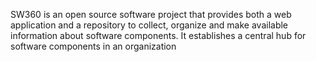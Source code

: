 SW360 is an open source software project that provides both a web application and a repository to collect, organize and make available information about software components. It establishes a central hub for software components in an organization

